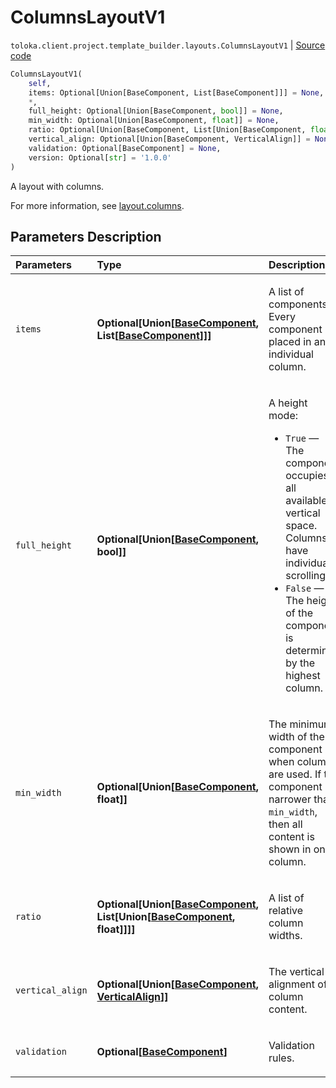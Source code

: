 # ColumnsLayoutV1
`toloka.client.project.template_builder.layouts.ColumnsLayoutV1` | [Source code](https://github.com/Toloka/toloka-kit/blob/v1.2.2/src/client/project/template_builder/layouts.py#L56)

```python
ColumnsLayoutV1(
    self,
    items: Optional[Union[BaseComponent, List[BaseComponent]]] = None,
    *,
    full_height: Optional[Union[BaseComponent, bool]] = None,
    min_width: Optional[Union[BaseComponent, float]] = None,
    ratio: Optional[Union[BaseComponent, List[Union[BaseComponent, float]]]] = None,
    vertical_align: Optional[Union[BaseComponent, VerticalAlign]] = None,
    validation: Optional[BaseComponent] = None,
    version: Optional[str] = '1.0.0'
)
```

A layout with columns.


For more information, see [layout.columns](https://toloka.ai/docs/template-builder/reference/layout.columns).

## Parameters Description

| Parameters | Type | Description |
| :----------| :----| :-----------|
`items`|**Optional\[Union\[[BaseComponent](toloka.client.project.template_builder.base.BaseComponent.md), List\[[BaseComponent](toloka.client.project.template_builder.base.BaseComponent.md)\]\]\]**|<p>A list of components. Every component is placed in an individual column.</p>
`full_height`|**Optional\[Union\[[BaseComponent](toloka.client.project.template_builder.base.BaseComponent.md), bool\]\]**|<p>A height mode:</p> <ul> <li>`True` — The component occupies all available vertical space. Columns have individual scrolling.</li> <li>`False` — The height of the component is determined by the highest column.</li> </ul>
`min_width`|**Optional\[Union\[[BaseComponent](toloka.client.project.template_builder.base.BaseComponent.md), float\]\]**|<p>The minimum width of the component when columns are used. If the component is narrower than `min_width`, then all content is shown in one column.</p>
`ratio`|**Optional\[Union\[[BaseComponent](toloka.client.project.template_builder.base.BaseComponent.md), List\[Union\[[BaseComponent](toloka.client.project.template_builder.base.BaseComponent.md), float\]\]\]\]**|<p>A list of relative column widths.</p>
`vertical_align`|**Optional\[Union\[[BaseComponent](toloka.client.project.template_builder.base.BaseComponent.md), [VerticalAlign](toloka.client.project.template_builder.layouts.ColumnsLayoutV1.VerticalAlign.md)\]\]**|<p>The vertical alignment of column content.</p>
`validation`|**Optional\[[BaseComponent](toloka.client.project.template_builder.base.BaseComponent.md)\]**|<p>Validation rules.</p>
